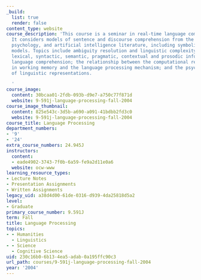 ```yaml
---
_build:
  list: true
  render: false
content_type: website
course_description: 'This course is a seminar in real-time language comprehension.
  It considers models of sentence and discourse comprehension from the linguistic,
  psychology, and artificial intelligence literature, including symbolic and connectionist
  models. Topics include ambiguity resolution and linguistic complexity; the use of
  lexical, syntactic, semantic, pragmatic, contextual and prosodic information in
  language comprehension; the relationship between the computational resources available
  in working memory and the language processing mechanism; and the psychological reality
  of linguistic representations.

  '
course_image:
  content: 30bcaa01-2fdb-093b-d9e7-a750c77f871d
  website: 9-591j-language-processing-fall-2004
course_image_thumbnail:
  content: 825e543c-3d5b-a690-a091-41bdbb2fd3c0
  website: 9-591j-language-processing-fall-2004
course_title: Language Processing
department_numbers:
- '9'
- '24'
extra_course_numbers: 24.945J
instructors:
  content:
  - eade4902-3743-7f0b-6a59-fe9a2d11e0a6
  website: ocw-www
learning_resource_types:
- Lecture Notes
- Presentation Assignments
- Written Assignments
legacy_uid: a38d4d00-61de-0316-d939-4da25818d5a2
level:
- Graduate
primary_course_number: 9.591J
term: Fall
title: Language Processing
topics:
- - Humanities
  - Linguistics
- - Science
  - Cognitive Science
uid: 230c16b0-6b13-4ea5-adab-0a195ffc90c3
url_path: courses/9-591j-language-processing-fall-2004
year: '2004'
---
```

